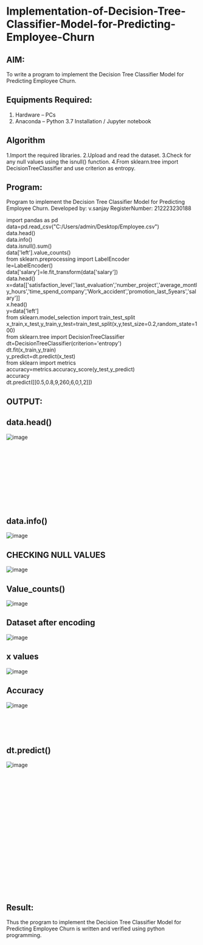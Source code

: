# Implementation-of-Decision-Tree-Classifier-Model-for-Predicting-Employee-Churn

## AIM:
To write a program to implement the Decision Tree Classifier Model for Predicting Employee Churn.

## Equipments Required:
1. Hardware – PCs
2. Anaconda – Python 3.7 Installation / Jupyter notebook

## Algorithm
1.Import the required libraries.
2.Upload and read the dataset.
3.Check for any null values using the isnull() function.
4.From sklearn.tree import DecisionTreeClassifier and use criterion as entropy.

## Program:
Program to implement the Decision Tree Classifier Model for Predicting Employee Churn.
Developed by: v.sanjay
RegisterNumber:  212223230188

import pandas as pd    
data=pd.read_csv("C:/Users/admin/Desktop/Employee.csv")    
data.head()     
data.info()    
data.isnull().sum()    
data['left'].value_counts()     
from sklearn.preprocessing import LabelEncoder    
le=LabelEncoder()    
data['salary']=le.fit_transform(data['salary'])    
data.head()     
x=data[['satisfaction_level','last_evaluation','number_project','average_montly_hours','time_spend_company','Work_accident','promotion_last_5years','salary']]     
x.head()    
y=data['left']     
from sklearn.model_selection import train_test_split    
x_train,x_test,y_train,y_test=train_test_split(x,y,test_size=0.2,random_state=100)    
from sklearn.tree import DecisionTreeClassifier    
dt=DecisionTreeClassifier(criterion='entropy')    
dt.fit(x_train,y_train)     
y_predict=dt.predict(x_test)     
from sklearn import metrics      
accuracy=metrics.accuracy_score(y_test,y_predict)     
accuracy      
dt.predict([[0.5,0.8,9,260,6,0,1,2]])    


## OUTPUT:

## data.head()

![image](https://github.com/sanjayy2431/Implementation-of-Decision-Tree-Classifier-Model-for-Predicting-Employee-Churn/assets/149365143/f24f2a8c-3faf-4d64-8e2d-1da7ed2da290)
<br>
<br>
<br>
<br>
<br>
<br>
<br>
<br>
<br>
<br>
<br>
## data.info()

![image](https://github.com/sanjayy2431/Implementation-of-Decision-Tree-Classifier-Model-for-Predicting-Employee-Churn/assets/149365143/652ad3b5-0784-43b3-9bbc-63a4ebca9d37)

## CHECKING NULL VALUES 

![image](https://github.com/sanjayy2431/Implementation-of-Decision-Tree-Classifier-Model-for-Predicting-Employee-Churn/assets/149365143/a45d5c35-fbeb-4e9a-b4e7-9a782d9786f8)

## Value_counts()


![image](https://github.com/sanjayy2431/Implementation-of-Decision-Tree-Classifier-Model-for-Predicting-Employee-Churn/assets/149365143/0abfc33d-7845-43d1-ab5f-796af8fcadfc)

## Dataset after encoding


![image](https://github.com/sanjayy2431/Implementation-of-Decision-Tree-Classifier-Model-for-Predicting-Employee-Churn/assets/149365143/5b336a81-afb7-45d9-8b25-3b4d758f47d7)

## x values


![image](https://github.com/sanjayy2431/Implementation-of-Decision-Tree-Classifier-Model-for-Predicting-Employee-Churn/assets/149365143/708cc013-2566-4fa3-8ee2-2f7966d0c3e4)

## Accuracy

![image](https://github.com/sanjayy2431/Implementation-of-Decision-Tree-Classifier-Model-for-Predicting-Employee-Churn/assets/149365143/2a708ed5-7840-4798-a5b5-e8de117eec6b)
<br>
<br>
<br>
<br>
<br>

## dt.predict()


![image](https://github.com/sanjayy2431/Implementation-of-Decision-Tree-Classifier-Model-for-Predicting-Employee-Churn/assets/149365143/08cb1f01-8812-4173-b1c5-379d5d380ba9)
<br>
<br>
<br>
<br>
<br>
<br>
<br>
<br>
<br>
<br>
<br>
<br>
<br>
<br>
<br>
<br>
<br>
<br>
<br>
<br>
## Result:
Thus the program to implement the  Decision Tree Classifier Model for Predicting Employee Churn is written and verified using python programming.
